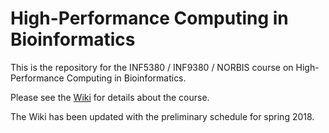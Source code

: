 # High-Performance Computing in Bioinformatics

This is the repository for the INF5380 / INF9380 / NORBIS course on High-Performance Computing in Bioinformatics.

Please see the [Wiki](https://github.com/torognes/inf9380/wiki) for details about the course.

The Wiki has been updated with the preliminary schedule for spring 2018.
